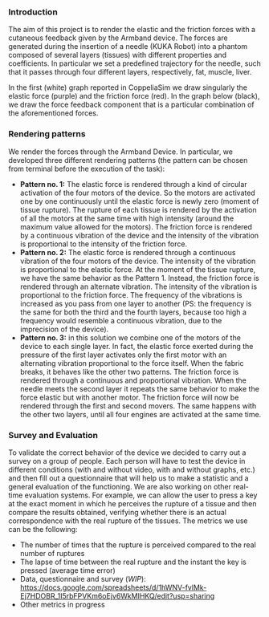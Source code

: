 ### Introduction ###
The aim of this project is to render the elastic and the friction forces with a cutaneous feedback given by the Armband device. The forces are generated during the insertion of a needle (KUKA Robot) into a phantom composed of several layers (tissues) with different properties and coefficients. In particular we set a predefined trajectory for the needle, such that it passes through four different layers, respectively, fat, muscle, liver.

In the first (white) graph reported in CoppeliaSim we draw singularly the elastic force (purple) and the friction force (red). In the graph below (black), we draw the force feedback component that is a particular combination of the aforementioned forces.

### Rendering patterns ###
We render the forces through the Armband Device. In particular, we developed three different rendering patterns (the pattern can be chosen from terminal before the execution of the task):
- **Pattern no. 1:** The elastic force is rendered through a kind of circular activation of the four motors of the device. So the motors are activated one by one continuously until the elastic force is newly zero (moment of tissue rupture). The rupture of each tissue is rendered by the activation of all the motors at the same time with high intensity (around the maximum value allowed for the motors). The friction force is rendered by a continuous vibration of the device and the intensity of the vibration is proportional to the intensity of the friction force. 
- **Pattern no. 2:** The elastic force is rendered through a continuous vibration of the four motors of the device. The intensity of the vibration is proportional to the elastic force. At the moment of the tissue rupture, we have the same behavior as the Pattern 1. Instead, the friction force is rendered through an alternate vibration. The intensity of the vibration is proportional to the friction force. The frequency of the vibrations is increased as you pass from one layer to another (PS: the frequency is the same for both the third and the fourth layers, because too high a frequency would resemble a continuous vibration, due to the imprecision of the device).
- **Pattern no. 3:** in this solution we combine one of the motors of the device to each single layer. In fact, the elastic force exerted during the pressure of the first layer activates only the first motor with an alternating vibration proportional to the force itself. When the fabric breaks, it behaves like the other two patterns. The friction force is rendered through a continuous and proportional vibration. When the needle meets the second layer it repeats the same behavior to make the force elastic but with another motor. The friction force will now be rendered through the first and second movers. The same happens with the other two layers, until all four engines are activated at the same time.

### Survey and Evaluation ###
To validate the correct behavior of the device we decided to carry out a survey on a group of people. Each person will have to test the device in different conditions (with and without video, with and without graphs, etc.) and then fill out a questionnaire that will help us to make a statistic and a general evaluation of the functioning. We are also working on other real-time evaluation systems. For example, we can allow the user to press a key at the exact moment in which he perceives the rupture of a tissue and then compare the results obtained, verifying whether there is an actual correspondence with the real rupture of the tissues.
The metrics we use can be the following:
- The number of times that the rupture is perceived compared to the real number of ruptures
- The lapse of time between the real rupture and the instant the key is pressed (average time error)
- Data, questionnaire and survey (*WIP*): https://docs.google.com/spreadsheets/d/1hWNV-fvlMk-Ej7HDOBR_1I5rbFPVKm6oEjv6WkMIHKQ/edit?usp=sharing
- Other metrics in progress
